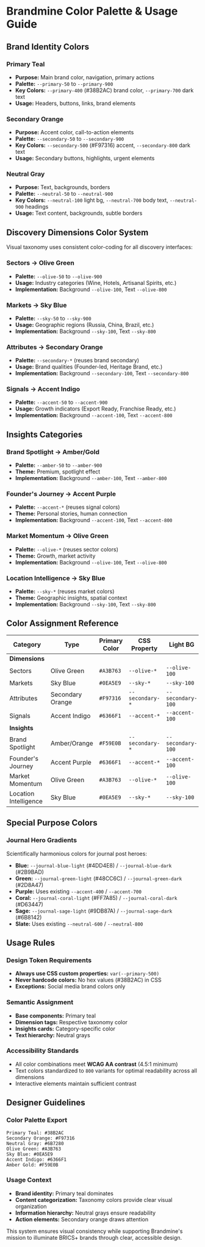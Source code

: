 # Brandmine Color Palette & Usage Guide

## Brand Identity Colors

### Primary Teal
- **Purpose:** Main brand color, navigation, primary actions
- **Palette:** `--primary-50` to `--primary-900`
- **Key Colors:** `--primary-400` (#38B2AC) brand color, `--primary-700` dark text
- **Usage:** Headers, buttons, links, brand elements

### Secondary Orange
- **Purpose:** Accent color, call-to-action elements
- **Palette:** `--secondary-50` to `--secondary-900`
- **Key Colors:** `--secondary-500` (#F97316) accent, `--secondary-800` dark text
- **Usage:** Secondary buttons, highlights, urgent elements

### Neutral Gray
- **Purpose:** Text, backgrounds, borders
- **Palette:** `--neutral-50` to `--neutral-900`
- **Key Colors:** `--neutral-100` light bg, `--neutral-700` body text, `--neutral-900` headings
- **Usage:** Text content, backgrounds, subtle borders

## Discovery Dimensions Color System

Visual taxonomy uses consistent color-coding for all discovery interfaces:

### Sectors → Olive Green
- **Palette:** `--olive-50` to `--olive-900`
- **Usage:** Industry categories (Wine, Hotels, Artisanal Spirits, etc.)
- **Implementation:** Background `--olive-100`, Text `--olive-800`

### Markets → Sky Blue
- **Palette:** `--sky-50` to `--sky-900`
- **Usage:** Geographic regions (Russia, China, Brazil, etc.)
- **Implementation:** Background `--sky-100`, Text `--sky-800`

### Attributes → Secondary Orange
- **Palette:** `--secondary-*` (reuses brand secondary)
- **Usage:** Brand qualities (Founder-led, Heritage Brand, etc.)
- **Implementation:** Background `--secondary-100`, Text `--secondary-800`

### Signals → Accent Indigo
- **Palette:** `--accent-50` to `--accent-900`
- **Usage:** Growth indicators (Export Ready, Franchise Ready, etc.)
- **Implementation:** Background `--accent-100`, Text `--accent-800`

## Insights Categories

### Brand Spotlight → Amber/Gold
- **Palette:** `--amber-50` to `--amber-900`
- **Theme:** Premium, spotlight effect
- **Implementation:** Background `--amber-100`, Text `--amber-800`

### Founder's Journey → Accent Purple
- **Palette:** `--accent-*` (reuses signal colors)
- **Theme:** Personal stories, human connection
- **Implementation:** Background `--accent-100`, Text `--accent-800`

### Market Momentum → Olive Green
- **Palette:** `--olive-*` (reuses sector colors)
- **Theme:** Growth, market activity
- **Implementation:** Background `--olive-100`, Text `--olive-800`

### Location Intelligence → Sky Blue
- **Palette:** `--sky-*` (reuses market colors)
- **Theme:** Geographic insights, spatial context
- **Implementation:** Background `--sky-100`, Text `--sky-800`

## Color Assignment Reference

| Category | Type | Primary Color | CSS Property | Light BG | Dark Text |
|----------|------|---------------|--------------|----------|-----------|
| **Dimensions** | | | | | |
| Sectors | Olive Green | `#A3B763` | `--olive-*` | `--olive-100` | `--olive-800` |
| Markets | Sky Blue | `#0EA5E9` | `--sky-*` | `--sky-100` | `--sky-800` |
| Attributes | Secondary Orange | `#F97316` | `--secondary-*` | `--secondary-100` | `--secondary-800` |
| Signals | Accent Indigo | `#6366F1` | `--accent-*` | `--accent-100` | `--accent-800` |
| **Insights** | | | | | |
| Brand Spotlight | Amber/Orange | `#F59E0B` | `--secondary-*` | `--secondary-100` | `--secondary-800` |
| Founder's Journey | Accent Purple | `#6366F1` | `--accent-*` | `--accent-100` | `--accent-800` |
| Market Momentum | Olive Green | `#A3B763` | `--olive-*` | `--olive-100` | `--olive-800` |
| Location Intelligence | Sky Blue | `#0EA5E9` | `--sky-*` | `--sky-100` | `--sky-800` |

## Special Purpose Colors

### Journal Hero Gradients
Scientifically harmonious colors for journal post heroes:
- **Blue:** `--journal-blue-light` (#4DD4E8) / `--journal-blue-dark` (#2B9BAD)
- **Green:** `--journal-green-light` (#48CC6C) / `--journal-green-dark` (#2D8A47)
- **Purple:** Uses existing `--accent-400` / `--accent-700`
- **Coral:** `--journal-coral-light` (#FF7A85) / `--journal-coral-dark` (#D63447)
- **Sage:** `--journal-sage-light` (#9DB87A) / `--journal-sage-dark` (#6B8142)
- **Slate:** Uses existing `--neutral-600` / `--neutral-800`

## Usage Rules

### Design Token Requirements
- **Always use CSS custom properties:** `var(--primary-500)`
- **Never hardcode colors:** No hex values (#38B2AC) in CSS
- **Exceptions:** Social media brand colors only

### Semantic Assignment
- **Base components:** Primary teal
- **Dimension tags:** Respective taxonomy color
- **Insights cards:** Category-specific color
- **Text hierarchy:** Neutral grays

### Accessibility Standards
- All color combinations meet **WCAG AA contrast** (4.5:1 minimum)
- Text colors standardized to `800` variants for optimal readability across all dimensions
- Interactive elements maintain sufficient contrast

## Designer Guidelines

### Color Palette Export
```
Primary Teal: #38B2AC
Secondary Orange: #F97316
Neutral Gray: #6B7280
Olive Green: #A3B763
Sky Blue: #0EA5E9
Accent Indigo: #6366F1
Amber Gold: #F59E0B
```

### Usage Context
- **Brand identity:** Primary teal dominates
- **Content categorization:** Taxonomy colors provide clear visual organization
- **Information hierarchy:** Neutral grays ensure readability
- **Action elements:** Secondary orange draws attention

This system ensures visual consistency while supporting Brandmine's mission to illuminate BRICS+ brands through clear, accessible design.